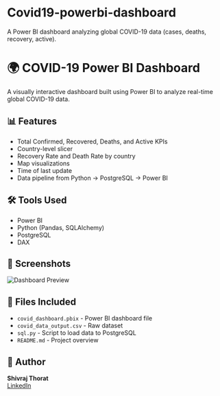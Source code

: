 # Covid19-powerbi-dashboard
A Power BI dashboard analyzing global COVID-19 data (cases, deaths, recovery, active).
# 🌍 COVID-19 Power BI Dashboard

A visually interactive dashboard built using Power BI to analyze real-time global COVID-19 data.

## 📊 Features

- Total Confirmed, Recovered, Deaths, and Active KPIs
- Country-level slicer
- Recovery Rate and Death Rate by country
- Map visualizations
- Time of last update
- Data pipeline from Python → PostgreSQL → Power BI

## 🛠️ Tools Used

- Power BI
- Python (Pandas, SQLAlchemy)
- PostgreSQL
- DAX

## 📸 Screenshots

![Dashboard Preview](screenshots/dashboard.png)

## 📂 Files Included

- `covid_dashboard.pbix` - Power BI dashboard file
- `covid_data_output.csv` - Raw dataset
- `sql.py` - Script to load data to PostgreSQL
- `README.md` - Project overview

## 📌 Author

**Shivraj Thorat**  
[LinkedIn](https://www.linkedin.com/in/shivraj-thorat-317485210/)
